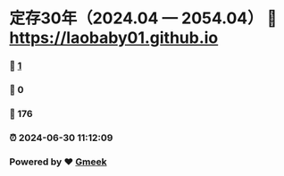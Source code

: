 # 定存30年（2024.04 — 2054.04） :link: https://laobaby01.github.io 
### :page_facing_up: [1](https://laobaby01.github.io/tag.html) 
### :speech_balloon: 0 
### :hibiscus: 176 
### :alarm_clock: 2024-06-30 11:12:09 
### Powered by :heart: [Gmeek](https://github.com/Meekdai/Gmeek)
